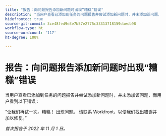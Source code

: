 ```yaml
---
title: "报告：向问题报告添加新问题时出现“糟糕”错误"
description: "当用户查看已添加到任务的问题报告并尝试添加新问题时，并未添加该问题，而用户看到一个错误。"
hidefromtoc: true
source-git-commit: 3ce48fed9e3e7b57e2775c33313718159daecb98
workflow-type: ht
source-wordcount: '117'
ht-degree: 100%

---
```



# 报告：向问题报告添加新问题时出现“糟糕”错误

当用户查看已添加到任务的问题报告并尝试添加新问题时，并未添加该问题，而用户看到以下错误：

“让我们再试一次。糟糕！ 出现问题。 请联系 Workfront，以便我们找出错误并加以修复。”

_首次报告于 2022 年 11 月 1 日。_

